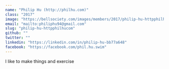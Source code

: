 ```yaml
---
name: "Philip Hu (http://philhu.com)"
class: "2017"
image: "https://bellsociety.com/images/members/2017/philip-hu-httpphilhucom.jpg"
email: "mailto:philiphu94@gmail.com"
slug: "philip-hu-httpphilhucom"
github: ""
twitter: ""
linkedin: "https://linkedin.com/in/philip-hu-bb77a648"
facebook: "https://facebook.com/phil.hu.swim"
---
```

I like to make things and exercise